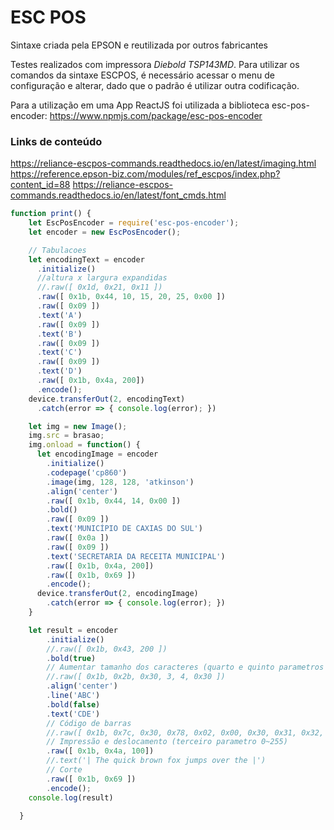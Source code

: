 # ESC POS

Sintaxe criada pela EPSON e reutilizada por outros fabricantes

Testes realizados com impressora *Diebold TSP143MD*. Para utilizar os comandos da sintaxe ESCPOS, é necessário acessar 
o menu de configuração e alterar, dado que o padrão é utilizar outra codificação.

Para a utilização em uma App ReactJS foi utilizada a biblioteca esc-pos-encoder:
https://www.npmjs.com/package/esc-pos-encoder

### Links de conteúdo
https://reliance-escpos-commands.readthedocs.io/en/latest/imaging.html
https://reference.epson-biz.com/modules/ref_escpos/index.php?content_id=88
https://reliance-escpos-commands.readthedocs.io/en/latest/font_cmds.html

```js
function print() {
    let EscPosEncoder = require('esc-pos-encoder');
    let encoder = new EscPosEncoder();

    // Tabulacoes
    let encodingText = encoder
      .initialize()
      //altura x largura expandidas
      //.raw([ 0x1d, 0x21, 0x11 ])
      .raw([ 0x1b, 0x44, 10, 15, 20, 25, 0x00 ])
      .raw([ 0x09 ])
      .text('A')
      .raw([ 0x09 ])
      .text('B')
      .raw([ 0x09 ])
      .text('C')
      .raw([ 0x09 ])
      .text('D')
      .raw([ 0x1b, 0x4a, 200])
      .encode();
    device.transferOut(2, encodingText)
      .catch(error => { console.log(error); })

    let img = new Image();
    img.src = brasao;
    img.onload = function() {
      let encodingImage = encoder
        .initialize()
        .codepage('cp860')
        .image(img, 128, 128, 'atkinson')
        .align('center')
        .raw([ 0x1b, 0x44, 14, 0x00 ])
        .bold()
        .raw([ 0x09 ])
        .text('MUNICÍPIO DE CAXIAS DO SUL')
        .raw([ 0x0a ])
        .raw([ 0x09 ])
        .text('SECRETARIA DA RECEITA MUNICIPAL')
        .raw([ 0x1b, 0x4a, 200])
        .raw([ 0x1b, 0x69 ])
        .encode();
      device.transferOut(2, encodingImage)
        .catch(error => { console.log(error); })
    }

    let result = encoder
        .initialize()
        //.raw([ 0x1b, 0x43, 200 ])
        .bold(true)
        // Aumentar tamanho dos caracteres (quarto e quinto parametros = altura (0~10) x largura (0~14) )
        //.raw([ 0x1b, 0x2b, 0x30, 3, 4, 0x30 ])
        .align('center')
        .line('ABC')
        .bold(false)
        .text('CDE')
        // Código de barras
        //.raw([ 0x1b, 0x7c, 0x30, 0x78, 0x02, 0x00, 0x30, 0x31, 0x32, 0x33, 0x34, 0x35, 0x36, 0x37, 0x38, 0x39, 0x30, 0x31 ])
        // Impressão e deslocamento (terceiro parametro 0~255)
        .raw([ 0x1b, 0x4a, 100])
        //.text('| The quick brown fox jumps over the |')
        // Corte
        .raw([ 0x1b, 0x69 ])
        .encode();    
    console.log(result)
  
  }
```
